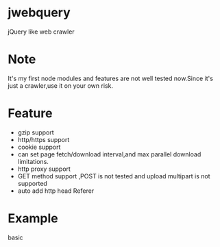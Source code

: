 jwebquery
=========

jQuery like web crawler
# Note
It's my first node modules and features are not well tested now.Since it's just a crawler,use it on your own risk.

# Feature
* gzip support 
* http/https support
* cookie support
* can set page fetch/download interval,and max parallel download limitations.
* http proxy support
* GET method support ,POST is not tested and upload multipart is not supported
* auto add http head Referer

# Example

basic
```javascript
```
